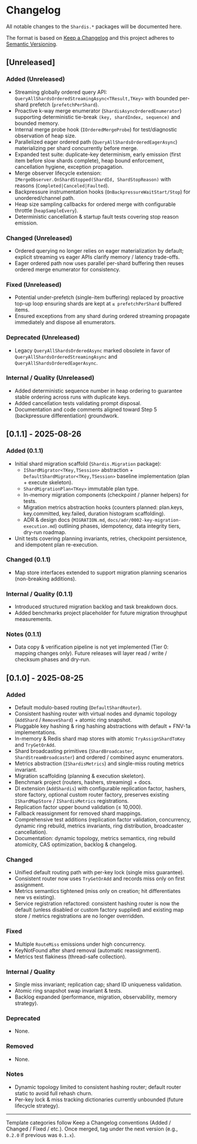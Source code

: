 # Changelog

All notable changes to the `Shardis.*` packages will be documented here.

The format is based on [Keep a Changelog](https://keepachangelog.com/en/1.1.0/) and this project adheres to [Semantic Versioning](https://semver.org/spec/v2.0.0.html).

## [Unreleased]

### Added (Unreleased)

- Streaming globally ordered query API: `QueryAllShardsOrderedStreamingAsync<TResult,TKey>` with bounded per-shard prefetch (`prefetchPerShard`).
- Proactive k-way merge enumerator (`ShardisAsyncOrderedEnumerator`) supporting deterministic tie-break `(key, shardIndex, sequence)` and bounded memory.
- Internal merge probe hook (`IOrderedMergeProbe`) for test/diagnostic observation of heap size.
- Parallelized eager ordered path (`QueryAllShardsOrderedEagerAsync`) materializing per shard concurrently before merge.
- Expanded test suite: duplicate-key determinism, early emission (first item before slow shards complete), heap bound enforcement, cancellation hygiene, exception propagation.
- Merge observer lifecycle extension: `IMergeObserver.OnShardStopped(ShardId, ShardStopReason)` with reasons (`Completed|Canceled|Faulted`).
- Backpressure instrumentation hooks (`OnBackpressureWaitStart/Stop`) for unordered/channel path.
- Heap size sampling callbacks for ordered merge with configurable throttle (`heapSampleEvery`).
- Deterministic cancellation & startup fault tests covering stop reason emission.

### Changed (Unreleased)

- Ordered querying no longer relies on eager materialization by default; explicit streaming vs eager APIs clarify memory / latency trade-offs.
- Eager ordered path now uses parallel per-shard buffering then reuses ordered merge enumerator for consistency.

### Fixed (Unreleased)

- Potential under-prefetch (single-item buffering) replaced by proactive top-up loop ensuring shards are kept at `≤ prefetchPerShard` buffered items.
- Ensured exceptions from any shard during ordered streaming propagate immediately and dispose all enumerators.

### Deprecated (Unreleased)

- Legacy `QueryAllShardsOrderedAsync` marked obsolete in favor of `QueryAllShardsOrderedStreamingAsync` and `QueryAllShardsOrderedEagerAsync`.

### Internal / Quality (Unreleased)

- Added deterministic sequence number in heap ordering to guarantee stable ordering across runs with duplicate keys.
- Added cancellation tests validating prompt disposal.
- Documentation and code comments aligned toward Step 5 (backpressure differentiation) groundwork.

## [0.1.1] - 2025-08-26

### Added (0.1.1)

- Initial shard migration scaffold (`Shardis.Migration` package):
  - `IShardMigrator<TKey,TSession>` abstraction + `DefaultShardMigrator<TKey,TSession>` baseline implementation (plan + execute skeleton).
  - `ShardMigrationPlan<TKey>` immutable plan type.
  - In-memory migration components (checkpoint / planner helpers) for tests.
  - Migration metrics abstraction hooks (counters planned: plan.keys, key.committed, key.failed, duration histogram scaffolding).
  - ADR & design docs (`MIGRATION.md`, `docs/adr/0002-key-migration-execution.md`) outlining phases, idempotency, data integrity tiers, dry-run roadmap.
- Unit tests covering planning invariants, retries, checkpoint persistence, and idempotent plan re-execution.

### Changed (0.1.1)

- Map store interfaces extended to support migration planning scenarios (non-breaking additions).

### Internal / Quality (0.1.1)

- Introduced structured migration backlog and task breakdown docs.
- Added benchmarks project placeholder for future migration throughput measurements.

### Notes (0.1.1)

- Data copy & verification pipeline is not yet implemented (Tier 0: mapping changes only). Future releases will layer read / write / checksum phases and dry-run.

## [0.1.0] - 2025-08-25

### Added

- Default modulo-based routing (`DefaultShardRouter`).
- Consistent hashing router with virtual nodes and dynamic topology (`AddShard` / `RemoveShard`) + atomic ring snapshot.
- Pluggable key hashing & ring hashing abstractions with default + FNV-1a implementations.
- In-memory & Redis shard map stores with atomic `TryAssignShardToKey` and `TryGetOrAdd`.
- Shard broadcasting primitives (`ShardBroadcaster`, `ShardStreamBroadcaster`) and ordered / combined async enumerators.
- Metrics abstraction (`IShardisMetrics`) and single-miss routing metrics invariant.
- Migration scaffolding (planning & execution skeleton).
- Benchmark project (routers, hashers, streaming) + docs.
- DI extension (`AddShardis`) with configurable replication factor, hashers, store factory, optional custom router factory, preserves existing `IShardMapStore` / `IShardisMetrics` registrations.
- Replication factor upper bound validation (≤ 10,000).
- Fallback reassignment for removed shard mappings.
- Comprehensive test additions (replication factor validation, concurrency, dynamic ring rebuild, metrics invariants, ring distribution, broadcaster cancellation).
- Documentation: dynamic topology, metrics semantics, ring rebuild atomicity, CAS optimization, backlog & changelog.

### Changed

- Unified default routing path with per-key lock (single miss guarantee).
- Consistent router now uses `TryGetOrAdd` and records miss only on first assignment.
- Metrics semantics tightened (miss only on creation; hit differentiates new vs existing).
- Service registration refactored: consistent hashing router is now the default (unless disabled or custom factory supplied) and existing map store / metrics registrations are no longer overridden.

### Fixed

- Multiple `RouteMiss` emissions under high concurrency.
- KeyNotFound after shard removal (automatic reassignment).
- Metrics test flakiness (thread-safe collection).

### Internal / Quality

- Single miss invariant; replication cap; shard ID uniqueness validation.
- Atomic ring snapshot swap invariant & tests.
- Backlog expanded (performance, migration, observability, memory strategy).

### Deprecated

- None.

### Removed

- None.

### Notes

- Dynamic topology limited to consistent hashing router; default router static to avoid full rehash churn.
- Per-key lock & miss tracking dictionaries currently unbounded (future lifecycle strategy).

---
Template categories follow Keep a Changelog conventions (Added / Changed / Fixed / etc.). Once merged, tag under the next version (e.g., `0.2.0` if previous was `0.1.x`).
